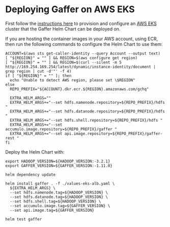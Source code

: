 # Deploying Gaffer on AWS EKS

First follow the [instructions here](../../aws-eks-deployment.md) to provision and configure an [AWS EKS](https://aws.amazon.com/eks/) cluster that the Gaffer Helm Chart can be deployed on.

If you are hosting the container images in your AWS account, using ECR, then run the following commands to configure the Helm Chart to use them:

```
ACCOUNT=$(aws sts get-caller-identity --query Account --output text)
[ "${REGION}" = "" ] && REGION=$(aws configure get region)
[ "${REGION}" = "" ] && REGION=$(curl --silent -m 5 http://169.254.169.254/latest/dynamic/instance-identity/document | grep region | cut -d'"' -f 4)
if [ "${REGION}" = "" ]; then
  echo "Unable to detect AWS region, please set \$REGION"
else
  REPO_PREFIX="${ACCOUNT}.dkr.ecr.${REGION}.amazonaws.com/gchq"

  EXTRA_HELM_ARGS=""
  EXTRA_HELM_ARGS+="--set hdfs.namenode.repository=${REPO_PREFIX}/hdfs "
  EXTRA_HELM_ARGS+="--set hdfs.datanode.repository=${REPO_PREFIX}/hdfs "
  EXTRA_HELM_ARGS+="--set hdfs.shell.repository=${REPO_PREFIX}/hdfs "
  EXTRA_HELM_ARGS+="--set accumulo.image.repository=${REPO_PREFIX}/gaffer "
  EXTRA_HELM_ARGS+="--set api.image.repository=${REPO_PREFIX}/gaffer-rest "
fi
```

Deploy the Helm Chart with:

```
export HADOOP_VERSION=${HADOOP_VERSION:-3.2.1}
export GAFFER_VERSION=${GAFFER_VERSION:-1.11.0}

helm dependency update

helm install gaffer . -f ./values-eks-alb.yaml \
  ${EXTRA_HELM_ARGS} \
  --set hdfs.namenode.tag=${HADOOP_VERSION} \
  --set hdfs.datanode.tag=${HADOOP_VERSION} \
  --set hdfs.shell.tag=${HADOOP_VERSION} \
  --set accumulo.image.tag=${GAFFER_VERSION} \
  --set api.image.tag=${GAFFER_VERSION}

helm test gaffer
```
